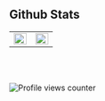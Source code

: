## Github Stats  
<table><tr><td valign="top" width="50%">

<img src="https://github-readme-stats.vercel.app/api?username=NimaWasTaken&show_icons=true&theme=onedark" align="left" style="width: 100%" />

</td><td valign="top" width="50%">

<img src="https://github-readme-stats.vercel.app/api/top-langs/?username=NimaWasTaken&hide_border=true&layout=compact&theme=onedark" align="left" style="width: 100%" />

</td></tr></table>  

<br/>  

  

<br/>  

![Profile views counter](https://komarev.com/ghpvc/?username=NimaWasTaken&&style=flat-square)  
  

<br/>
